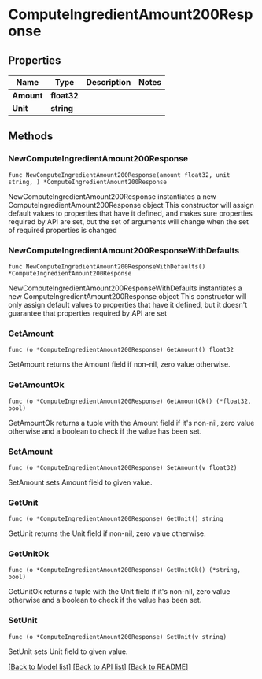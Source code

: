# ComputeIngredientAmount200Response

## Properties

Name | Type | Description | Notes
------------ | ------------- | ------------- | -------------
**Amount** | **float32** |  | 
**Unit** | **string** |  | 

## Methods

### NewComputeIngredientAmount200Response

`func NewComputeIngredientAmount200Response(amount float32, unit string, ) *ComputeIngredientAmount200Response`

NewComputeIngredientAmount200Response instantiates a new ComputeIngredientAmount200Response object
This constructor will assign default values to properties that have it defined,
and makes sure properties required by API are set, but the set of arguments
will change when the set of required properties is changed

### NewComputeIngredientAmount200ResponseWithDefaults

`func NewComputeIngredientAmount200ResponseWithDefaults() *ComputeIngredientAmount200Response`

NewComputeIngredientAmount200ResponseWithDefaults instantiates a new ComputeIngredientAmount200Response object
This constructor will only assign default values to properties that have it defined,
but it doesn't guarantee that properties required by API are set

### GetAmount

`func (o *ComputeIngredientAmount200Response) GetAmount() float32`

GetAmount returns the Amount field if non-nil, zero value otherwise.

### GetAmountOk

`func (o *ComputeIngredientAmount200Response) GetAmountOk() (*float32, bool)`

GetAmountOk returns a tuple with the Amount field if it's non-nil, zero value otherwise
and a boolean to check if the value has been set.

### SetAmount

`func (o *ComputeIngredientAmount200Response) SetAmount(v float32)`

SetAmount sets Amount field to given value.


### GetUnit

`func (o *ComputeIngredientAmount200Response) GetUnit() string`

GetUnit returns the Unit field if non-nil, zero value otherwise.

### GetUnitOk

`func (o *ComputeIngredientAmount200Response) GetUnitOk() (*string, bool)`

GetUnitOk returns a tuple with the Unit field if it's non-nil, zero value otherwise
and a boolean to check if the value has been set.

### SetUnit

`func (o *ComputeIngredientAmount200Response) SetUnit(v string)`

SetUnit sets Unit field to given value.



[[Back to Model list]](../README.md#documentation-for-models) [[Back to API list]](../README.md#documentation-for-api-endpoints) [[Back to README]](../README.md)


